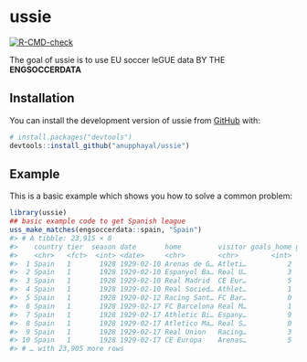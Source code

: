 
<!-- README.md is generated from README.Rmd. Please edit that file -->

# ussie

<!-- badges: start -->

[![R-CMD-check](https://github.com/anupphayal/ussie/actions/workflows/R-CMD-check.yaml/badge.svg)](https://github.com/anupphayal/ussie/actions/workflows/R-CMD-check.yaml)
<!-- badges: end -->

The goal of ussie is to use EU soccer leGUE data BY THE
**ENGSOCCERDATA**

## Installation

You can install the development version of ussie from
[GitHub](https://github.com/) with:

``` r
# install.packages("devtools")
devtools::install_github("anupphayal/ussie")
```

## Example

This is a basic example which shows you how to solve a common problem:

``` r
library(ussie)
## basic example code to get Spanish league
uss_make_matches(engsoccerdata::spain, "Spain")
#> # A tibble: 23,915 × 8
#>    country tier  season date       home         visitor goals_home goals_visitor
#>    <chr>   <fct>  <int> <date>     <chr>        <chr>        <int>         <int>
#>  1 Spain   1       1928 1929-02-10 Arenas de G… Atleti…          2             3
#>  2 Spain   1       1928 1929-02-10 Espanyol Ba… Real U…          3             2
#>  3 Spain   1       1928 1929-02-10 Real Madrid  CE Eur…          5             0
#>  4 Spain   1       1928 1929-02-10 Real Socied… Athlet…          1             1
#>  5 Spain   1       1928 1929-02-12 Racing Sant… FC Bar…          0             2
#>  6 Spain   1       1928 1929-02-17 FC Barcelona Real M…          1             2
#>  7 Spain   1       1928 1929-02-17 Athletic Bi… Espany…          9             0
#>  8 Spain   1       1928 1929-02-17 Atletico Ma… Real S…          0             3
#>  9 Spain   1       1928 1929-02-17 Real Union   Racing…          3             1
#> 10 Spain   1       1928 1929-02-17 CE Europa    Arenas…          5             2
#> # … with 23,905 more rows
```
